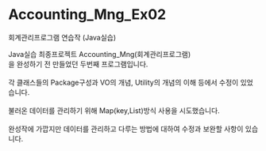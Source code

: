 # Accounting_Mng_Ex02
회계관리프로그램 연습작 (Java실습)

<p>Java실습 최종프로젝트 Accounting_Mng(회계관리프로그램)<br>을 완성하기 전 만들었던 두번째 프로그램입니다.<br><br>
각 클래스들의 Package구성과 VO의 개념, Utility의 개념의 이해 등에서 수정이 있었습니다.<br><br>
불러온 데이터를 관리하기 위해 Map(key,List)방식 사용을 시도했습니다.<br><br>
완성작에 가깝지만 데이터를 관리하고 다루는 방법에 대하여 수정과 보완할 사항이 있습니다.</p>
